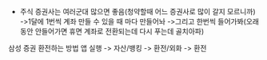 
- 주식 증권사는 여러군대 많으면 좋음(청약할때 어느 증권사로 많이 갈지 모르니까)
	->1달에 1번씩 계좌 만들 수 있을 때 마다 만들어놔
	->그리고 한번씩 들어가봐(오래 동안 안들어가면 휴면 계좌로 전환되는데 다시 푸는데 골치아파)

삼성 증권
환전하는 방법
앱 실행 -> 자산/뱅킹 -> 환전/외화 -> 환전

